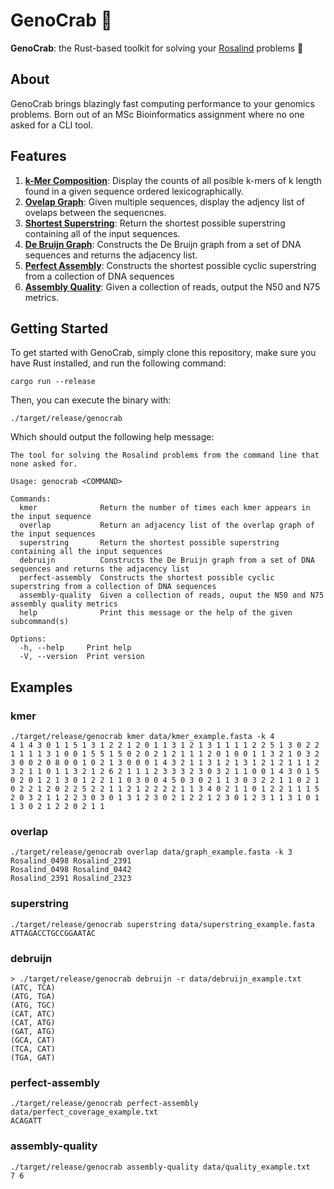 # GenoCrab 🦀

**GenoCrab**: the Rust-based toolkit for solving your
[Rosalind](<https://rosalind.info/problems/list-view/>) problems 🧬

## About

GenoCrab brings blazingly fast computing performance to your 
genomics problems. Born out of an MSc Bioinformatics assignment where no one asked for a CLI tool.

## Features

1. [**k-Mer Composition**](#kmer): Display the counts of all posible k-mers of k length
   found in a given sequence ordered lexicographically.
2. [**Ovelap Graph**](#overlap): Given multiple sequences, display the adjency list of ovelaps between the sequencnes.
3. [**Shortest Superstring**](#superstring): Return the shortest possible superstring containing
   all of the input sequences.
4. [**De Bruijn Graph**](#debruijn): Constructs the De Bruijn graph from a set of DNA sequences and returns the adjacency list.
5. [**Perfect Assembly**](#perfect-assembly): Constructs the shortest possible cyclic superstring from a collection of DNA sequences
6. [**Assembly Quality**](#assembly-quality): Given a collection of reads, output the N50 and N75
   metrics.

## Getting Started

To get started with GenoCrab, simply clone this repository, make sure you have Rust installed, and run the following command:

```shell
cargo run --release
```

Then, you can execute the binary with: 

```shell
./target/release/genocrab
```

Which should output the following help message:

```text
The tool for solving the Rosalind problems from the command line that none asked for.

Usage: genocrab <COMMAND>

Commands:
  kmer              Return the number of times each kmer appears in the input sequence
  overlap           Return an adjacency list of the overlap graph of the input sequences
  superstring       Return the shortest possible superstring containing all the input sequences
  debruijn          Constructs the De Bruijn graph from a set of DNA sequences and returns the adjacency list
  perfect-assembly  Constructs the shortest possible cyclic superstring from a collection of DNA sequences
  assembly-quality  Given a collection of reads, ouput the N50 and N75 assembly quality metrics
  help              Print this message or the help of the given subcommand(s)

Options:
  -h, --help     Print help
  -V, --version  Print version
```

## Examples

### kmer

```
./target/release/genocrab kmer data/kmer_example.fasta -k 4
4 1 4 3 0 1 1 5 1 3 1 2 2 1 2 0 1 1 3 1 2 1 3 1 1 1 1 2 2 5 1 3 0 2 2 1 1 1 1 3 1 0 0 1 5 5 1 5 0 2 0 2 1 2 1 1 1 2 0 1 0 0 1 1 3 2 1 0 3 2 3 0 0 2 0 8 0 0 1 0 2 1 3 0 0 0 1 4 3 2 1 1 3 1 2 1 3 1 2 1 2 1 1 1 2 3 2 1 1 0 1 1 3 2 1 2 6 2 1 1 1 2 3 3 3 2 3 0 3 2 1 1 0 0 1 4 3 0 1 5 0 2 0 1 2 1 3 0 1 2 2 1 1 0 3 0 0 4 5 0 3 0 2 1 1 3 0 3 2 2 1 1 0 2 1 0 2 2 1 2 0 2 2 5 2 2 1 1 2 1 2 2 2 2 1 1 3 4 0 2 1 1 0 1 2 2 1 1 1 5 2 0 3 2 1 1 2 2 3 0 3 0 1 3 1 2 3 0 2 1 2 2 1 2 3 0 1 2 3 1 1 3 1 0 1 1 3 0 2 1 2 2 0 2 1 1
```
### overlap

```
./target/release/genocrab overlap data/graph_example.fasta -k 3
Rosalind_0498 Rosalind_2391
Rosalind_0498 Rosalind_0442
Rosalind_2391 Rosalind_2323
```

### superstring

```
./target/release/genocrab superstring data/superstring_example.fasta
ATTAGACCTGCCGGAATAC
```

###  debruijn

```
> ./target/release/genocrab debruijn -r data/debruijn_example.txt
(ATC, TCA)
(ATG, TGA)
(ATG, TGC)
(CAT, ATC)
(CAT, ATG)
(GAT, ATG)
(GCA, CAT)
(TCA, CAT)
(TGA, GAT)
```

### perfect-assembly

```
./target/release/genocrab perfect-assembly data/perfect_coverage_example.txt
ACAGATT
```

### assembly-quality

```
./target/release/genocrab assembly-quality data/quality_example.txt
7 6
```




